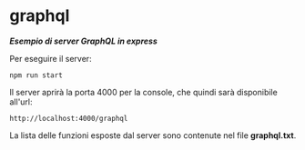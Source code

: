 # graphql
***Esempio di server GraphQL in express***

Per eseguire il server:
```http
npm run start
```

Il server aprirà la porta 4000 per la console, che quindi sarà disponibile all'url:
```http
http://localhost:4000/graphql
```

La lista delle funzioni esposte dal server sono contenute nel file **graphql.txt**.
